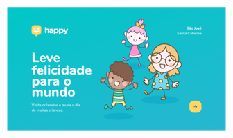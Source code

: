 <div align="center">
  <img src="https://github.com/gibify/Happy-NLW-03/blob/master/web/public/Capa-Happy.png" />
</div>
